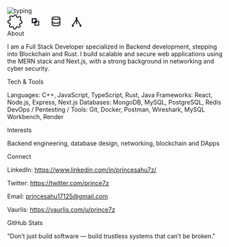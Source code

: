 <img alt="typing" src="https://readme-typing-svg.demolab.com?font=Fira+Code&size=28&pause=1000&color=0D1117&center=true&vCenter=true&width=650&lines=Hi,+I'm+Prince+Sahu;Full+Stack+Developer+%7C+Backend+Specialist+%7C+Stepping+into+Blockchain" />
<!-- Animated icons: small inline SVGs with simple CSS animation --> <div> <!-- backend (rotating gear) --> <svg width="36" height="36" viewBox="0 0 24 24" style="vertical-align:middle;margin-right:8px"> <style> .g{transform-origin:12px 12px;animation:rot 6s linear infinite} @keyframes rot{from{transform:rotate(0deg)}to{transform:rotate(360deg)}} </style> <g class="g" fill="none" stroke="#0d1117" stroke-width="1.4"> <path d="M19.4 15a1.65 1.65 0 0 0 .33 1.82l.06.06a2 2 0 1 1-2.83 2.83l-.06-.06a1.65 1.65 0 0 0-1.82-.33 1.65 1.65 0 0 0-1 1.51V21a2 2 0 1 1-4 0v-.09a1.65 1.65 0 0 0-1-1.51 1.65 1.65 0 0 0-1.82.33l-.06.06a2 2 0 1 1-2.83-2.83l.06-.06a1.65 1.65 0 0 0 .33-1.82 1.65 1.65 0 0 0-1.51-1H3a2 2 0 0 1 0-4h.09a1.65 1.65 0 0 0 1.51-1 1.65 1.65 0 0 0-.33-1.82L4.31 6.1A2 2 0 1 1 7.14 3.27l.06.06a1.65 1.65 0 0 0 1.82.33H9a1.65 1.65 0 0 0 1-1.51V3a2 2 0 1 1 4 0v.09c0 .66.38 1.26 1 1.51h.09a1.65 1.65 0 0 0 1.82-.33l.06-.06A2 2 0 1 1 20.73 6.1l-.06.06a1.65 1.65 0 0 0-.33 1.82V9c.66 0 1.26.38 1.51 1H21a2 2 0 0 1 0 4h-.09c-.66 0-1.26.38-1.51 1z"/> </g> </svg> <!-- blockchain (moving chain) --> <svg width="36" height="36" viewBox="0 0 24 24" style="vertical-align:middle;margin-right:8px"> <style> .c{stroke:#0d1117;stroke-width:1.4;fill:none} .m{transform-origin:12px 12px;animation:move 2.4s ease-in-out infinite} @keyframes move{0%{transform:translateX(0)}50%{transform:translateX(2px)}100%{transform:translateX(0)}} </style> <g class="m"> <path class="c" d="M7 7h6v6H7z"/> <path class="c" d="M11 11h6v6h-6z"/> <path class="c" d="M7 17h6v6H7z" transform="translate(0,-10)"/> </g> </svg> <!-- database (pulsing cylinder) --> <svg width="36" height="36" viewBox="0 0 24 24" style="vertical-align:middle;margin-right:8px"> <style> .db{fill:none;stroke:#0d1117;stroke-width:1.4} .p{transform-origin:12px 8px;animation:pulse 1.8s ease-in-out infinite} @keyframes pulse{0%{opacity:1}50%{opacity:0.5}100%{opacity:1}} </style> <g class="p"> <ellipse class="db" cx="12" cy="6" rx="6" ry="2"/> <path class="db" d="M6 6v6c0 1.1 2.7 2 6 2s6-.9 6-2V6"/> <path class="db" d="M6 12v4c0 1.1 2.7 2 6 2s6-.9 6-2v-4"/> </g> </svg> <!-- network (pulsing node) --> <svg width="36" height="36" viewBox="0 0 24 24" style="vertical-align:middle"> <style> .n{fill:none;stroke:#0d1117;stroke-width:1.4} .dot{fill:#0d1117;animation:dot 1.6s linear infinite} @keyframes dot{0%{r:1.5}50%{r:2.6}100%{r:1.5}} </style> <g> <circle class="dot" cx="12" cy="6" r="1.5"/> <circle class="dot" cx="6" cy="18" r="1.5"/> <circle class="dot" cx="18" cy="18" r="1.5"/> <path class="n" d="M12 7.5v8M12 7.5L6 17M12 7.5L18 17"/> </g> </svg> </div>
About

I am a Full Stack Developer specialized in Backend development, stepping into Blockchain and Rust.
I build scalable and secure web applications using the MERN stack and Next.js, with a strong background in networking and cyber security.

Tech & Tools

Languages: C++, JavaScript, TypeScript, Rust, Java
Frameworks: React, Node.js, Express, Next.js
Databases: MongoDB, MySQL, PostgreSQL, Redis
DevOps / Pentesting / Tools: Git, Docker, Postman, Wireshark, MySQL Workbench, Render

Interests

Backend engineering, database design, networking, blockchain and DApps

Connect

LinkedIn: https://www.linkedin.com/in/princesahu7z/

Twitter: https://twitter.com/prince7z

Email: princesahu17125@gmail.com

Vaurlis: https://vaurlis.com/u/prince7z

GitHub Stats




"Don’t just build software — build trustless systems that can’t be broken."
